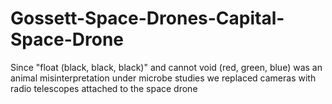 # Gossett-Space-Drones-Capital-Space-Drone
Since "float (black, black, black)" and cannot void (red, green, blue) was an animal misinterpretation under microbe studies we replaced cameras with radio telescopes attached to the space drone

